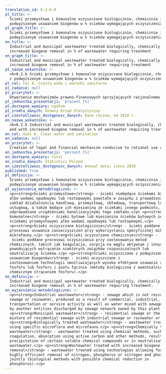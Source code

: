 ```yaml
---
translation_id: 6-2-b-0
pl_title: >-
  Ścieki przemysłowe i komunalne oczyszczane biologicznie, chemicznie i z
  podwyższonym usuwaniem biogenów w % ścieków wymagających oczyszczenia
pl_graph_title: >-
  Ścieki przemysłowe i komunalne oczyszczane biologicznie, chemicznie i z
  podwyższonym usuwaniem biogenów w % ścieków wymagających oczyszczenia
en_title: >-
  Industrial and municipal wastewater treated biologically, chemically and with
  increased biogene removal in % of wastewater requiring treatment
en_graph_title: >-
  Industrial and municipal wastewater treated biologically, chemically and with
  increased biogene removal in % of wastewater requiring treatment
pl_nazwa_wskaznika: >-
  <b>6.2.b Ścieki przemysłowe i komunalne oczyszczane biologicznie, chemicznie i
  z podwyższonym usuwaniem biogenów w % ścieków wymagających oczyszczenia</b>
pl_cel: Cel 6. Czysta woda i warunki sanitarne
pl_zadanie: null
pl_priorytet: >-
  Utworzenie mechanizmów prawno-finansowych sprzyjających racjonalnemu wykorzystaniu zasobów wodnych i wdrażania wodo-oszczędnych technologii, jak również budowa i modernizacja oczyszczalni ścieków
pl_jednostka_prezentacji: 'procent [%]'
pl_dostepne_wymiary: ogółem
pl_zrodlo_danych: Główny Urząd Statystyczny
pl_czestotliwosc_dostępnosc_danych: Dane roczne; od 2010 r.
en_nazwa_wskaznika: >-
  <b>6.2.b Industrial and municipal wastewater treated biologically, chemically
  and with increased biogene removal in % of wastewater requiring treatment</b>
en_cel: Goal 6. Clear water and sanitation
en_zadanie: null
en_priorytet: >-
  Creation of legal and financial mechanism conducive to rational use of water and implementation of water efficiency technologies as well as development and modernization of wastewater treatment plants
en_jednostka_prezentacji: 'percent [%]'
en_dostepne_wymiary: total
en_zrodlo_danych: Statistics Poland
en_czestotliwosc_dostępnosc_danych: Annual data; since 2010
published: true
pl_definicja: >-
  Ścieki przemysłowe i komunalne oczyszczane biologicznie, chemicznie i z
  podwyższonym usuwaniem biogenów w % ścieków wymagających oczyszczenia.
pl_wyjasnienia_metodologiczne: >-
  <p><strong>Ścieki przemysłowe</strong> - ścieki niebędące ściekami bytowymi
  albo wodami opadowymi lub roztopowymi powstałe w związku z prowadzoną przez
  zakład działalnością handlową, przemysłową, składową, transportową lub
  usługową, a także będące ich mieszaniną ze ściekami innego podmiotu,
  odprowadzane urządzeniami kanalizacyjnymi tego zakładu.</p> <p><strong>Ścieki
  komunalne</strong> - ścieki bytowe lub mieszanina ścieków bytowych ze
  ściekami przemysłowymi albo wodami opadowymi lub roztopowymi.</p>
  <p><strong>Ścieki oczyszczane biologicznie</strong> - ścieki poddane
  procesowi usuwania zanieczyszczeń przy wykorzystaniu specyficznej mikroflory i
  mikrofauny.</p> <p><strong>Ścieki oczyszczane chemicznie</strong> -
   ścieki poddane procesowi oczyszczania przy zastosowaniu metod
  chemicznych, takich jak koagulacja, sorpcja na węglu aktywnym i innych,
  powodujących wytrącanie niektórych związków rozpuszczalnych lub
  neutralizację ścieków.</p> <p><strong>Ścieki oczyszczane z podwyższonym
  usuwaniem biogenów</strong> - ścieki oczyszczane z
  zastosowaniem technologii umożliwiających wysoko efektywne usuwanie azotu,
  fosforu lub fosforu i azotu łącznie (metody biologiczne z ewentualnie
  chemicznym strącaniem fosforu).</p>
en_definicja: >-
  Industrial and municipal wastewater treated biologically, chemically and with
  increased biogene removal in % of wastewater requiring treatment.
en_wyjasnienia_metodologiczne: >-
  <p><strong>Industrial wastewater</strong> - sewage which is not residential
  sewage or rainwater, produced as a result of commercial, industrial, storage,
  transportation or service activity as well as water mixed with sewage produced
  by another entities discharged by sewage network owned by this plant.</p>
  <p><strong>Municipal wastewater</strong> - residential sewage or the
  mixture of residential sewage with industrial sewage or rainwater or thaw.</p>
  <p><strong>Biologically treated wastewater</strong> - wastewater treated
  using specific microflora and microfauna.</p> <p><strong>Chemically treated
  wastewater</strong> - wastewater treated using chemical methods, such as
  coagulation, absorption using active carbon and other methods, resulting in
  precipitation of certain soluble chemical compounds or in neutralisation of
  wastewater.</p> <p><strong>Wastewater treated with increased biogene
  removal</strong> - wastewater treated using technologies allowing for
  highly efficient removal of nitrogen, phosphorus or nitrogen and phosphorus
  jointly (biological methods with possible chemical reduction in
  phosphorus).</p>
---
```

